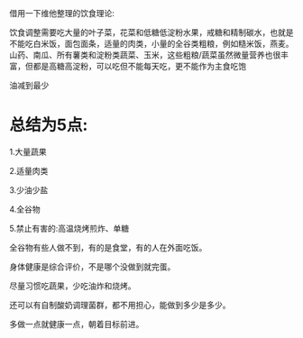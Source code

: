 借用一下维他整理的饮食理论:

饮食调整需要吃大量的叶子菜，花菜和低糖低淀粉水果，戒糖和精制碳水，也就是不能吃白米饭，面包面条，适量的肉类，小量的全谷类粗粮，例如糙米饭，燕麦。 山药、南瓜、所有薯类和淀粉类蔬菜、玉米，这些粗粮/蔬菜虽然微量营养也很丰富，但都是高糖高淀粉，可以吃但不能每天吃，更不能作为主食吃饱

油减到最少

# 总结为5点:

1.大量蔬果

2.适量肉类

3.少油少盐

4.全谷物

5.禁止有害的:高温烧烤煎炸、单糖

全谷物有些人做不到，有的是食堂，有的人在外面吃饭。

身体健康是综合评价，不是哪个没做到就完蛋。

尽量习惯吃蔬果，少吃油炸和烧烤。

还可以有自制酸奶调理菌群，都不用担心，能做到多少是多少。

多做一点就健康一点，朝着目标前进。
